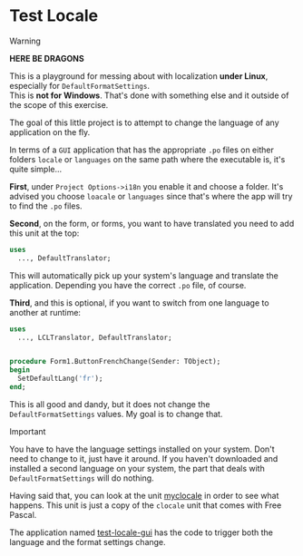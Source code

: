 # Test Locale

> [!WARNING]
> **HERE BE DRAGONS**
>
> This is a playground for messing about with localization **under Linux**, especially for `DefaultFormatSettings`.\
> This is **not for Windows**. That's done with something else and it outside of the scope of this exercise.

The goal of this little project is to attempt to change the language of any application on the fly.

In terms of a `GUI` application that has the appropriate `.po` files on either folders `locale` or `languages` on the same path where the executable is, it's quite simple...

**First**, under `Project Options->i18n` you enable it and choose a folder. It's advised you choose `loacale` or `languages` since that's where the app will try to find the `.po` files.

**Second**, on the form, or forms, you want to have translated you need to add this unit at the top:
```pas
uses
  ..., DefaultTranslator;
```
This will automatically pick up your system's language and translate the application. Depending you have the correct `.po` file, of course.

**Third**, and this is optional, if you want to switch from one language to another at runtime:
```pas
uses
  ..., LCLTranslator, DefaultTranslator;


procedure Form1.ButtonFrenchChange(Sender: TObject);
begin
  SetDefaultLang('fr');
end;
```

This is all good and dandy, but it does not change the `DefaultFormatSettings` values.
My goal is to change that.

> [!IMPORTANT]
>
> You have to have the language settings installed on your system. Don't need to change to it, just have it around.
> If you haven't downloaded and installed a second language on your system, the part that deals with `DefaultFormatSettings` will do nothing.

Having said that, you can look at the unit [myclocale](src/myclocale.pas) in order to see what happens.
This unit is just a copy of the `clocale` unit that comes with Free Pascal.

The application named [test-locale-gui](https://github.com/gcarreno/TestLocale/blob/main/src-gui/forms/forms.main.pas#L82) has the code to trigger both the language and the format settings change.
